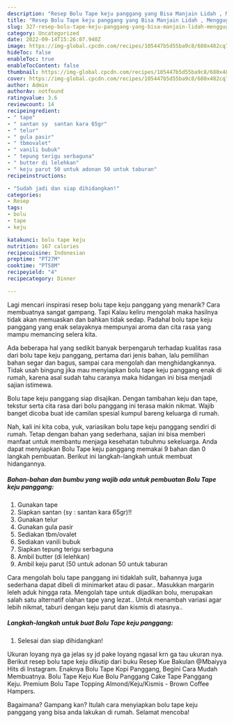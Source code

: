 ```yaml
---
description: "Resep Bolu Tape keju panggang yang Bisa Manjain Lidah , Menggugah Selera"
title: "Resep Bolu Tape keju panggang yang Bisa Manjain Lidah , Menggugah Selera"
slug: 327-resep-bolu-tape-keju-panggang-yang-bisa-manjain-lidah-menggugah-selera
category: Uncategorized
date: 2022-09-14T15:26:07.940Z
image: https://img-global.cpcdn.com/recipes/105447b5d55ba9c8/680x482cq70/bolu-tape-keju-panggang-foto-resep-utama.jpg
hideToc: false
enableToc: true
enableTocContent: false
thumbnail: https://img-global.cpcdn.com/recipes/105447b5d55ba9c8/680x482cq70/bolu-tape-keju-panggang-foto-resep-utama.jpg
cover: https://img-global.cpcdn.com/recipes/105447b5d55ba9c8/680x482cq70/bolu-tape-keju-panggang-foto-resep-utama.jpg
author: Admin
authorAv: notfound
ratingvalue: 3.6
reviewcount: 14
recipeingredient:
- " tape"
- " santan sy  santan kara 65gr"
- " telur"
- " gula pasir"
- " tbmovalet"
- " vanili bubuk"
- " tepung terigu serbaguna"
- " butter di lelehkan"
- " keju parut 50 untuk adonan 50 untuk taburan"
recipeinstructions:

- "Sudah jadi dan siap dihidangkan!"
categories:
- Resep
tags:
- bolu
- tape
- keju

katakunci: bolu tape keju 
nutrition: 167 calories
recipecuisine: Indonesian
preptime: "PT27M"
cooktime: "PT58M"
recipeyield: "4"
recipecategory: Dinner

---
```



Lagi mencari inspirasi resep bolu tape keju panggang yang menarik? Cara membuatnya sangat gampang. Tapi Kalau keliru mengolah maka hasilnya tidak akan memuaskan dan bahkan tidak sedap. Padahal bolu tape keju panggang yang enak selayaknya mempunyai aroma dan cita rasa yang mampu memancing selera kita.


Ada beberapa hal yang sedikit banyak berpengaruh terhadap kualitas rasa dari bolu tape keju panggang, pertama dari jenis bahan, lalu pemilihan bahan segar dan bagus, sampai cara mengolah dan menghidangkannya. Tidak usah bingung jika mau menyiapkan bolu tape keju panggang enak di rumah, karena asal sudah tahu caranya maka hidangan ini bisa menjadi sajian istimewa.

Bolu tape keju panggang siap disajikan. Dengan tambahan keju dan tape, tekstur serta cita rasa dari bolu panggang ini terasa makin nikmat. Wajib banget dicoba buat ide camilan spesial kumpul bareng keluarga di rumah.


Nah, kali ini kita coba, yuk, variasikan bolu tape keju panggang sendiri di rumah. Tetap dengan bahan yang sederhana, sajian ini bisa memberi manfaat untuk membantu menjaga kesehatan tubuhmu sekeluarga. Anda dapat menyiapkan Bolu Tape keju panggang memakai 9 bahan dan 0 langkah pembuatan. Berikut ini langkah-langkah untuk membuat hidangannya.

<!--inarticleads1-->

##### Bahan-bahan dan bumbu yang wajib ada untuk pembuatan Bolu Tape keju panggang:

1. Gunakan  tape
1. Siapkan  santan (sy : santan kara 65gr)!!
1. Gunakan  telur
1. Gunakan  gula pasir
1. Sediakan  tbm/ovalet
1. Sediakan  vanili bubuk
1. Siapkan  tepung terigu serbaguna
1. Ambil  butter (di lelehkan)
1. Ambil  keju parut (50 untuk adonan 50 untuk taburan


Cara mengolah bolu tape panggang ini tidaklah sulit, bahannya juga sederhana dapat dibeli di minimarket atau di pasar.. Masukkan margarin leleh aduk hingga rata. Mengolah tape untuk dijadikan bolu, merupakan salah satu alternatif olahan tape yang lezat.. Untuk menambah variasi agar lebih nikmat, taburi dengan keju parut dan kismis di atasnya.. 

<!--inarticleads2-->

##### Langkah-langkah untuk buat Bolu Tape keju panggang:


1. Selesai dan siap dihidangkan!

Ukuran loyang nya ga jelas sy jd pake loyang ngasal krn ga tau ukuran nya. Berikut resep bolu tape keju dikutip dari buku Resep Kue Bakulan @Mbaiyya Hits di Instagram. Enaknya Bolu Tape Kopi Panggang, Begini Cara Mudah Membuatnya. Bolu Tape Keju Kue Bolu Panggang Cake Tape Panggang Keju. Premium Bolu Tape Topping Almond/Keju/Kismis - Brown Coffee Hampers. 

Bagaimana? Gampang kan? Itulah cara menyiapkan bolu tape keju panggang yang bisa anda lakukan di rumah. Selamat mencoba!
